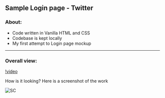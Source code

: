 ## Sample Login page - Twitter
### About:
- Code written in Vanilla HTML and CSS
- Codebase is kept locally
- My first attempt to Login page mockup
***
### Overall view:

[!video](https://user-images.githubusercontent.com/40853486/116823221-e761de80-aba0-11eb-9774-6a20e08545b3.mp4)

<p>How is it looking? Here is a screenshot of the work<p>
  
![SC](https://user-images.githubusercontent.com/40853486/116823001-900f3e80-ab9f-11eb-9e27-a7a537383e0a.PNG)
